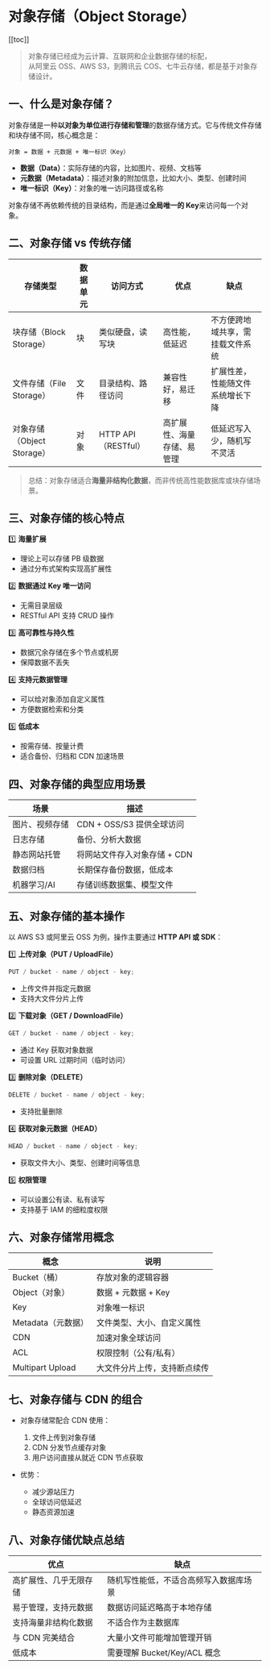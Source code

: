 # 对象存储（Object Storage）

[[toc]]

> 对象存储已经成为云计算、互联网和企业数据存储的标配，  
> 从阿里云 OSS、AWS S3，到腾讯云 COS、七牛云存储，都是基于对象存储设计。

## 一、什么是对象存储？

对象存储是一种**以对象为单位进行存储和管理**的数据存储方式。它与传统文件存储和块存储不同，核心概念是：

```
对象 = 数据 + 元数据 + 唯一标识（Key）
```

- **数据（Data）**：实际存储的内容，比如图片、视频、文档等
- **元数据（Metadata）**：描述对象的附加信息，比如大小、类型、创建时间
- **唯一标识（Key）**：对象的唯一访问路径或名称

对象存储不再依赖传统的目录结构，而是通过**全局唯一的 Key**来访问每一个对象。

## 二、对象存储 vs 传统存储

| 存储类型                   | 数据单元 | 访问方式            | 优点                       | 缺点                             |
| -------------------------- | -------- | ------------------- | -------------------------- | -------------------------------- |
| 块存储（Block Storage）    | 块       | 类似硬盘，读写块    | 高性能，低延迟             | 不方便跨地域共享，需挂载文件系统 |
| 文件存储（File Storage）   | 文件     | 目录结构、路径访问  | 兼容性好，易迁移           | 扩展性差，性能随文件系统增长下降 |
| 对象存储（Object Storage） | 对象     | HTTP API（RESTful） | 高扩展性、海量存储、易管理 | 低延迟写入少，随机写不灵活       |

> 总结：对象存储适合**海量非结构化数据**，而非传统高性能数据库或块存储场景。

## 三、对象存储的核心特点

1️⃣ **海量扩展**

- 理论上可以存储 PB 级数据
- 通过分布式架构实现高扩展性

2️⃣ **数据通过 Key 唯一访问**

- 无需目录层级
- RESTful API 支持 CRUD 操作

3️⃣ **高可靠性与持久性**

- 数据冗余存储在多个节点或机房
- 保障数据不丢失

4️⃣ **支持元数据管理**

- 可以给对象添加自定义属性
- 方便数据检索和分类

5️⃣ **低成本**

- 按需存储、按量计费
- 适合备份、归档和 CDN 加速场景

## 四、对象存储的典型应用场景

| 场景           | 描述                         |
| -------------- | ---------------------------- |
| 图片、视频存储 | CDN + OSS/S3 提供全球访问    |
| 日志存储       | 备份、分析大数据             |
| 静态网站托管   | 将网站文件存入对象存储 + CDN |
| 数据归档       | 长期保存备份数据，低成本     |
| 机器学习/AI    | 存储训练数据集、模型文件     |

## 五、对象存储的基本操作

以 AWS S3 或阿里云 OSS 为例，操作主要通过 **HTTP API 或 SDK**：

1️⃣ **上传对象（PUT / UploadFile）**

```js
PUT / bucket - name / object - key;
```

- 上传文件并指定元数据
- 支持大文件分片上传

2️⃣ **下载对象（GET / DownloadFile）**

```js
GET / bucket - name / object - key;
```

- 通过 Key 获取对象数据
- 可设置 URL 过期时间（临时访问）

3️⃣ **删除对象（DELETE）**

```js
DELETE / bucket - name / object - key;
```

- 支持批量删除

4️⃣ **获取对象元数据（HEAD）**

```js
HEAD / bucket - name / object - key;
```

- 获取文件大小、类型、创建时间等信息

5️⃣ **权限管理**

- 可以设置公有读、私有读写
- 支持基于 IAM 的细粒度权限

## 六、对象存储常用概念

| 概念               | 说明                         |
| ------------------ | ---------------------------- |
| Bucket（桶）       | 存放对象的逻辑容器           |
| Object（对象）     | 数据 + 元数据 + Key          |
| Key                | 对象唯一标识                 |
| Metadata（元数据） | 文件类型、大小、自定义属性   |
| CDN                | 加速对象全球访问             |
| ACL                | 权限控制（公有/私有）        |
| Multipart Upload   | 大文件分片上传，支持断点续传 |

## 七、对象存储与 CDN 的组合

- 对象存储常配合 CDN 使用：

  1. 文件上传到对象存储
  2. CDN 分发节点缓存对象
  3. 用户访问直接从就近 CDN 节点获取

- 优势：

  - 减少源站压力
  - 全球访问低延迟
  - 静态资源加速

## 八、对象存储优缺点总结

| 优点                   | 缺点                                   |
| ---------------------- | -------------------------------------- |
| 高扩展性、几乎无限存储 | 随机写性能低，不适合高频写入数据库场景 |
| 易于管理，支持元数据   | 数据访问延迟略高于本地存储             |
| 支持海量非结构化数据   | 不适合作为主数据库                     |
| 与 CDN 完美结合        | 大量小文件可能增加管理开销             |
| 低成本                 | 需要理解 Bucket/Key/ACL 概念           |
